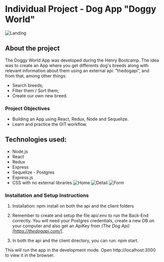 # Individual Project - Dog App "Doggy World"
![Landing](https://user-images.githubusercontent.com/86334859/142327340-24ac51c2-b85d-443e-8b9a-55eb6774049c.png)

## About the project 
The Doggy World App was developed during the Henry Bootcamp. The idea was to create an App where you get differents dog's breeds along with relevant information about them using an external api: "thedogapi", and from that, among other things:

- Search breeds;
- Filter them / Sort them;
- Create our own new breed.

### Project Objectives
- Building an App using React, Redux, Node and Sequelize.
- Learn and practice the GIT workflow.

## Technologies used:
- Node.js
- React
- Redux
- Express
- Sequelize - Postgres
- Express.js
- CSS with no external libraries
![Home](https://user-images.githubusercontent.com/86334859/142331682-ec991310-4269-4d75-bf48-f4c64a3ff87f.png)
![Detail](https://user-images.githubusercontent.com/86334859/142331713-f93f56bc-2e19-48c6-ab63-b2d2512bc51d.png)
![Form](https://user-images.githubusercontent.com/86334859/142331725-cf741900-bf5c-492b-babe-f955c6c35060.png)

### Installation and Setup Instructions
1. Installation: npm install on both the api and the client folders

2. Remember to create and setup the file api/.env to run the Back-End correctly. You will need your Postgres credentials, create a new DB on your computer and also get an ApiKey from *(The Dog Api)[https://thedogapi.com/]*.

3. In both the api and the client directory, you can run: npm start.

This will run the app in the development mode.
Open http://localhost:3000 to view it in the browser.
